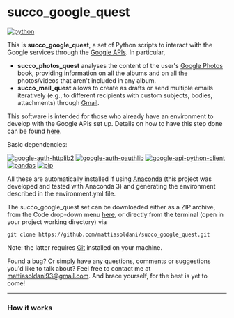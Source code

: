 # succo_google_quest

[![python](https://img.shields.io/badge/python-grey.svg)](https://www.python.org/)

This is **succo_google_quest**, a set of Python scripts to interact with the Google services through the [Google APIs](https://cloud.google.com/apis?hl=en). In particular,
- **succo_photos_quest** analyses the content of the user's [Google Photos](https://www.google.com/intl/en/photos/about/) book, providing information on all the albums and on all the photos/videos that aren't included in any album.
- **succo_mail_quest** allows to create as drafts or send multiple emails iteratively (e.g., to different recipients with custom subjects, bodies, attachments) through [Gmail](https://www.google.com/intl/en/gmail/about/).

This software is intended for those who already have an environment to develop with the Google APIs set up. Details on how to have this step done can be found [here](https://cloud.google.com/apis/docs/getting-started).

Basic dependencies:

[![google-auth-httplib2](https://img.shields.io/badge/google_auth_httplib2-grey.svg)](https://pypi.org/project/google-auth-httplib2/) [![google-auth-oauthlib](https://img.shields.io/badge/google_auth_oauthlib-grey.svg)](https://pypi.org/project/google-auth-oauthlib/) [![google-api-python-client](https://img.shields.io/badge/google_api_python_client-grey.svg)](https://github.com/googleapis/google-api-python-client) [![pandas](https://img.shields.io/badge/pandas-grey.svg)](https://pandas.pydata.org/) [![pip](https://img.shields.io/badge/pip-grey.svg)](https://pip.pypa.io/en/stable/)

All these are automatically installed if using [Anaconda](https://www.anaconda.com/) (this project was developed and tested with Anaconda 3) and generating the environment described in the environment.yml file.

The succo_google_quest set can be downloaded either as a ZIP archive, from the Code drop-down menu [here](https://github.com/mattiasoldani/succo_google_quest), or directly from the terminal (open in your project working directory) via
```shell
git clone https://github.com/mattiasoldani/succo_google_quest.git
```
Note: the latter requires  [Git](https://git-scm.com/) installed on your machine.

Found a bug? Or simply have any questions, comments or suggestions you'd like to talk about? Feel free to contact me at <mattiasoldani93@gmail.com>. And brace yourself, for the best is yet to come!

---

### How it works
